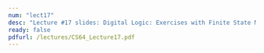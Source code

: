 ```yaml
---
num: "lect17"
desc: "Lecture #17 slides: Digital Logic: Exercises with Finite State Machines"
ready: false
pdfurl: /lectures/CS64_Lecture17.pdf
---
```


